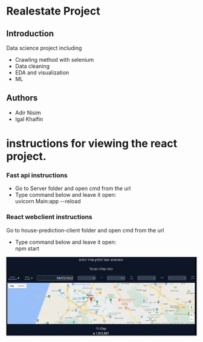 # Realestate Project

## Introduction
Data science project including
* Crawling method with selenium
* Data cleaning 
* EDA and visualization
* ML


## Authors
* Adir Nisim
* Igal Khalfin



# instructions for viewing the react project.

### Fast api instructions
* Go to Server folder and open cmd from the url 
* Type command below and leave it open:  
  uvicorn Main:app --reload

### React webclient instructions
Go to house-prediction-client folder and open cmd from the url 
* Type command below and leave it open:  
  npm start


![](Webclient.gif)
